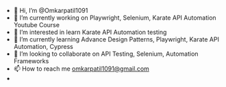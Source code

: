 - 👋 Hi, I’m @Omkarpatil1091
- 🔭 I’m currently working on Playwright, Selenium, Karate API Automation Youtube Course
- 👀 I’m interested in learn Karate API Automation testing
- 🌱 I’m currently learning Advance Design Patterns, Playwright, Karate API Automation, Cypress
- 💞️ I’m looking to collaborate on API Testing, Selenium, Automation Frameworks
- 📫 How to reach me omkarpatil1091@gmail.com
- 
<!---
Omkarpatil1091/Omkarpatil1091 is a ✨ special ✨ repository because its `README.md` (this file) appears on your GitHub profile.
You can click the Preview link to take a look at your changes.
--->
